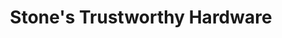 ---
title: "Stone's Trustworthy Hardware"
url: /great-bend/stones-trustworthy-hardware-main-street/
shop: Eisenwaren
---